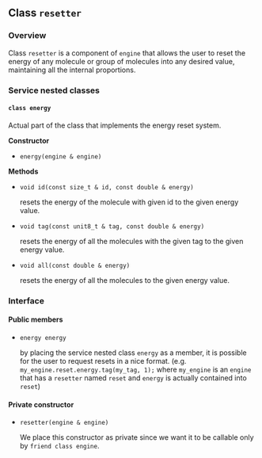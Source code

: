 ## Class `resetter`

### Overview

Class `resetter` is a component of `engine` that allows the user to reset the energy of any molecule or group of molecules into any desired value, maintaining all the internal proportions.

### Service nested classes

#### `class energy`

Actual part of the class that implements the energy reset system.

**Constructor**

  * `energy(engine & engine)`

**Methods**

  * `void id(const size_t & id, const double & energy)`

    resets the energy of the molecule with given id to the given energy value.

  * `void tag(const unit8_t & tag, const double & energy)`

    resets the energy of all the molecules with the given tag to the given energy value.

  * `void all(const double & energy)`

    resets the energy of all the molecules to the given energy value.

### Interface

#### Public members

  * `energy energy`

    by placing the service nested class `energy` as a member, it is possible for the user to request resets in a nice format. (e.g. `my_engine.reset.energy.tag(my_tag, 1);` where `my_engine` is an `engine` that has a `resetter` named `reset` and `energy` is actually contained into `reset`)

#### Private constructor

* `resetter(engine & engine)`

  We place this constructor as private since we want it to be callable only by `friend class engine`.
